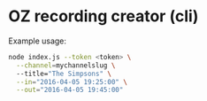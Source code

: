 # OZ recording creator (cli)

Example usage:
```bash
node index.js --token <token> \
  --channel=mychannelslug \ 
  --title="The Simpsons" \
  --in="2016-04-05 19:25:00" \
  --out="2016-04-05 19:45:00"
```
